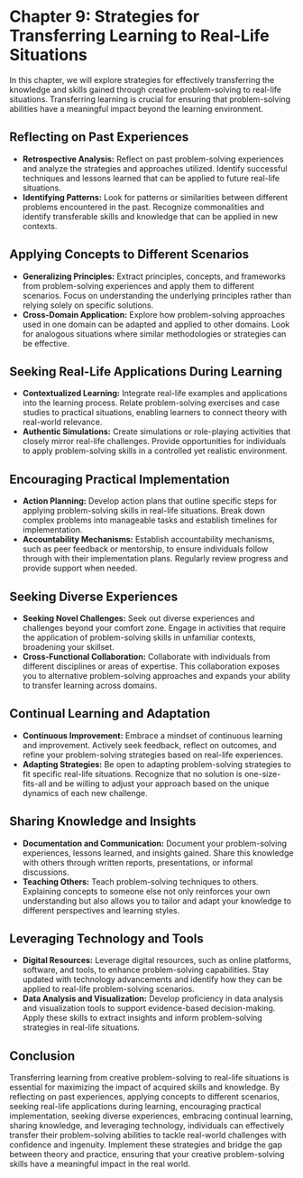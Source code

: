 Chapter 9: Strategies for Transferring Learning to Real-Life Situations
=======================================================================

In this chapter, we will explore strategies for effectively transferring the knowledge and skills gained through creative problem-solving to real-life situations. Transferring learning is crucial for ensuring that problem-solving abilities have a meaningful impact beyond the learning environment.

Reflecting on Past Experiences
------------------------------

* **Retrospective Analysis:** Reflect on past problem-solving experiences and analyze the strategies and approaches utilized. Identify successful techniques and lessons learned that can be applied to future real-life situations.
* **Identifying Patterns:** Look for patterns or similarities between different problems encountered in the past. Recognize commonalities and identify transferable skills and knowledge that can be applied in new contexts.

Applying Concepts to Different Scenarios
----------------------------------------

* **Generalizing Principles:** Extract principles, concepts, and frameworks from problem-solving experiences and apply them to different scenarios. Focus on understanding the underlying principles rather than relying solely on specific solutions.
* **Cross-Domain Application:** Explore how problem-solving approaches used in one domain can be adapted and applied to other domains. Look for analogous situations where similar methodologies or strategies can be effective.

Seeking Real-Life Applications During Learning
----------------------------------------------

* **Contextualized Learning:** Integrate real-life examples and applications into the learning process. Relate problem-solving exercises and case studies to practical situations, enabling learners to connect theory with real-world relevance.
* **Authentic Simulations:** Create simulations or role-playing activities that closely mirror real-life challenges. Provide opportunities for individuals to apply problem-solving skills in a controlled yet realistic environment.

Encouraging Practical Implementation
------------------------------------

* **Action Planning:** Develop action plans that outline specific steps for applying problem-solving skills in real-life situations. Break down complex problems into manageable tasks and establish timelines for implementation.
* **Accountability Mechanisms:** Establish accountability mechanisms, such as peer feedback or mentorship, to ensure individuals follow through with their implementation plans. Regularly review progress and provide support when needed.

Seeking Diverse Experiences
---------------------------

* **Seeking Novel Challenges:** Seek out diverse experiences and challenges beyond your comfort zone. Engage in activities that require the application of problem-solving skills in unfamiliar contexts, broadening your skillset.
* **Cross-Functional Collaboration:** Collaborate with individuals from different disciplines or areas of expertise. This collaboration exposes you to alternative problem-solving approaches and expands your ability to transfer learning across domains.

Continual Learning and Adaptation
---------------------------------

* **Continuous Improvement:** Embrace a mindset of continuous learning and improvement. Actively seek feedback, reflect on outcomes, and refine your problem-solving strategies based on real-life experiences.
* **Adapting Strategies:** Be open to adapting problem-solving strategies to fit specific real-life situations. Recognize that no solution is one-size-fits-all and be willing to adjust your approach based on the unique dynamics of each new challenge.

Sharing Knowledge and Insights
------------------------------

* **Documentation and Communication:** Document your problem-solving experiences, lessons learned, and insights gained. Share this knowledge with others through written reports, presentations, or informal discussions.
* **Teaching Others:** Teach problem-solving techniques to others. Explaining concepts to someone else not only reinforces your own understanding but also allows you to tailor and adapt your knowledge to different perspectives and learning styles.

Leveraging Technology and Tools
-------------------------------

* **Digital Resources:** Leverage digital resources, such as online platforms, software, and tools, to enhance problem-solving capabilities. Stay updated with technology advancements and identify how they can be applied to real-life problem-solving scenarios.
* **Data Analysis and Visualization:** Develop proficiency in data analysis and visualization tools to support evidence-based decision-making. Apply these skills to extract insights and inform problem-solving strategies in real-life situations.

Conclusion
----------

Transferring learning from creative problem-solving to real-life situations is essential for maximizing the impact of acquired skills and knowledge. By reflecting on past experiences, applying concepts to different scenarios, seeking real-life applications during learning, encouraging practical implementation, seeking diverse experiences, embracing continual learning, sharing knowledge, and leveraging technology, individuals can effectively transfer their problem-solving abilities to tackle real-world challenges with confidence and ingenuity. Implement these strategies and bridge the gap between theory and practice, ensuring that your creative problem-solving skills have a meaningful impact in the real world.
